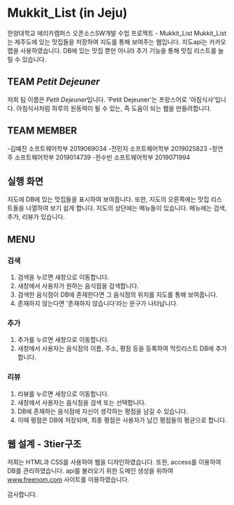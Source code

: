 # Mukkit_List (in Jeju)
한양대학교 에리카캠퍼스 오픈소스SW개발 수업 프로젝트 - Mukkit_List
Mukkit_List는 제주도에 있는 맛집들을 저장하여 지도를 통해 보여주는 웹입니다.
지도api는 카카오맵을 사용하였습니다.
DB에 있는 맛집 뿐만 아니라 추가 기능을 통해 맛집 리스트를 늘릴 수 있습니다.

## TEAM *Petit Dejeuner*
저희 팀 이름은 *Petit Dejeuner*입니다. 
'Petit Dejeuner'는 프랑스어로 '아침식사'입니다. 
아침식사처럼 하루의 원동력이 될 수 있는, 즉 도움이 되는 웹을 만들려합니다.

## TEAM MEMBER
-김예진 소프트웨어학부 2019069034
-전민지 소프트웨어학부 2019025823
-정연주 소프트웨어학부 2019014739
-한수빈 소프트웨어학부 2019071994

## 실행 화면
지도에 DB에 있는 맛집들을 표시하여 보여줍니다. 
또한, 지도의 오른쪽에는 맛집 리스트들을 나열하여 보기 쉽게 합니다. 
지도의 상단에는 메뉴들이 있습니다. 
메뉴에는 검색, 추가, 리뷰가 있습니다.

## MENU
### 검색
1. 검색을 누르면 새창으로 이동합니다.
2. 새창에서 사용자가 원하는 음식점을 검색합니다. 
3. 검색한 음식점이 DB에 존재한다면 그 음식점의 위치를 지도를 통해 보여줍니다.
4. 존재하지 않는다면 '존재하지 않습니다'라는 문구가 나타납니다.

### 추가
1. 추가를 누르면 새창으로 이동합니다.
2. 새창에서 사용자는 음식점의 이름, 주소, 평점 등을 등록하여 먹킷리스트 DB에 추가합니다.

### 리뷰
1. 리뷰를 누르면 새창으로 이동합니다.
2. 새창에서 사용자는 음식점을 검색 또는 선택합니다.
3. DB에 존재하는 음식점에 자신이 생각하는 평점을 남길 수 있습니다.
4. 이때 평점은 DB에 저장되며, 최종 평점은 사용자가 남긴 평점들의 평균으로 합니다.

## 웹 설계 - 3tier구조 
저희는 HTML과 CSS를 사용하여 웹을 디자인하였습니다.
또한, access를 이용하여 DB를 관리하였습니다.
api를 불러오기 위한 도메인 생성을 위하여 www.freenom.com 사이트를 이용하였습니다. 

감사합니다.
